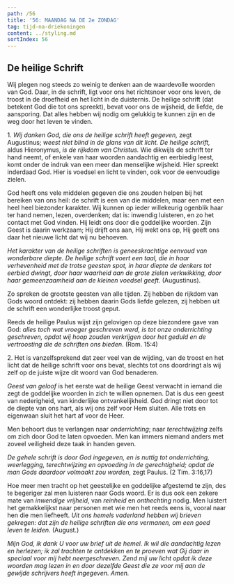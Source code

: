 ```yaml
---
path: /56
title: '56: MAANDAG NA DE 2e ZONDAG'
tag: tijd-na-driekoningen
content: ../styling.md
sortIndex: 56
---
```


## De heilige Schrift

Wij plegen nog steeds zo weinig te denken aan de waardevolle woorden van God. Daar, in de schrift, ligt voor ons het richtsnoer voor ons leven, de troost in de droefheid en het licht in de duisternis. De heilige schrift (dat betekent God die tot ons spreekt), bevat voor ons de wijsheid, de liefde, de aansporing. Dat alles hebben wij nodig om gelukkig te kunnen zijn en de weg door het
leven te vinden.

1\. _Wij danken God, die ons de heilige schrift heeft gegeven,_ zegt Augustinus; _weest niet blind in de glans van dit licht._ _De heilige schrift,_ aldus Hieronymus, _is de rijkdom van Christus._ Wie dikwijls de schrift ter hand neemt, of enkele van haar woorden aandachtig en eerbiedig leest, komt onder de indruk van een meer dan menselijke wijsheid. Hier spreekt inderdaad God. Hier is voedsel en licht te vinden, ook voor de eenvoudige zielen.

God heeft ons vele middelen gegeven die ons zouden helpen bij het bereiken van ons heil: de schrift is een van die middelen, maar een met een heel heel biezonder karakter. Wij kunnen op ieder willekeurig ogenblik haar ter hand nemen, lezen, overdenken; dat is: inwendig luisteren, en zo het contact met God vinden. Hij leidt ons door die goddelijke woorden. Zijn Geest is daarin werkzaam; Hij drijft ons aan, Hij wekt ons op, Hij geeft ons daar het nieuwe licht dat wij nu behoeven.

_Het karakter van de heilige schriften is geneeskrachtige eenvoud van wonderbare diepte. De heilige schrift voert een taal, die in haar verhevenheid met de trotse geesten spot, in haar diepte de denkers tot eerbied dwingt, door haar waarheid aan de grote zielen verkwikking, door haar gemeenzaamheid aan de kleinen voedsel geeft._ (Augustinus).

Zo spreken de grootste geesten van alle tijden. Zij hebben de rijkdom van Gods woord ontdekt: zij hebben daarin Gods liefde gelezen, zij hebben uit de schrift een wonderlijke troost geput.

Reeds de heilige Paulus wijst zijn gelovigen op deze biezondere gave van God: _alles toch wat vroeger geschreven werd, is tot onze onderrichting geschreven, opdat wij hoop zouden verkrijgen door het geduld en de vertroosting die de schriften ons bieden_. (Rom. 15:4)

2\. Het is vanzelfsprekend dat zeer veel van de wijding, van de troost en het licht dat de heilige schrift voor ons bevat, slechts tot ons doordringt als wij zelf op de juiste wijze dit woord van God benaderen.

_Geest van geloof_ is het eerste wat de heilige Geest verwacht in iemand die zegt de goddelijke woorden in zich te willen opnemen. Dat is dus een geest van nederigheid, van kinderlijke ontvankelijkheid. God dringt niet door tot de diepte van ons hart, als wij ons zelf voor Hem sluiten. Alle trots en eigenwaan sluit het hart af voor de Heer.

Men behoort dus te verlangen naar _onderrichting_; naar _terechtwijzing_ zelfs om zich door God te laten opvoeden. Men kan immers niemand anders met zoveel veiligheid deze taak in handen geven.

_De gehele schrift is door God ingegeven, en is nuttig tot onderrichting, weerlegging, terechtwijzing en opvoeding in de gerechtigheid; opdat de man Gods daardoor volmaakt zou worden,_ zegt Paulus. (2 Tim. 3:16,17)

Hoe meer men tracht op het geestelijke en goddelijke afgestemd te zijn, des te begeriger zal men luisteren naar Gods woord. Er is dus ook een zekere mate van _inwendige vrijheid_, van _reinheid_
en _onthechting_ nodig. Men luistert het gemakkelijkst naar personen met wie men het reeds eens is, vooral naar hen die men liefheeft. _Uit ons hemels vaderland hebben wij brieven gekregen: dat zijn de heilige schriften die ons vermanen, om een goed leven te leiden._ (August.)

_Mijn God, ik dank U voor uw brief uit de hemel. Ik wil die aandachtig lezen en herlezen; ik zal trachten te ontdekken en te proeven wat Gij daar in speciaal voor mij hebt neergeschreven. Zend mij uw licht opdat ik deze woorden mag lezen in en door dezelfde Geest die ze voor mij aan de gewijde schrijvers heeft ingegeven. Amen._
